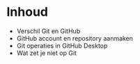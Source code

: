 # Inhoud

- Verschil Git en GitHub
- GitHub account en repository aanmaken
- Git operaties in GitHub Desktop
- Wat zet je niet op Git
